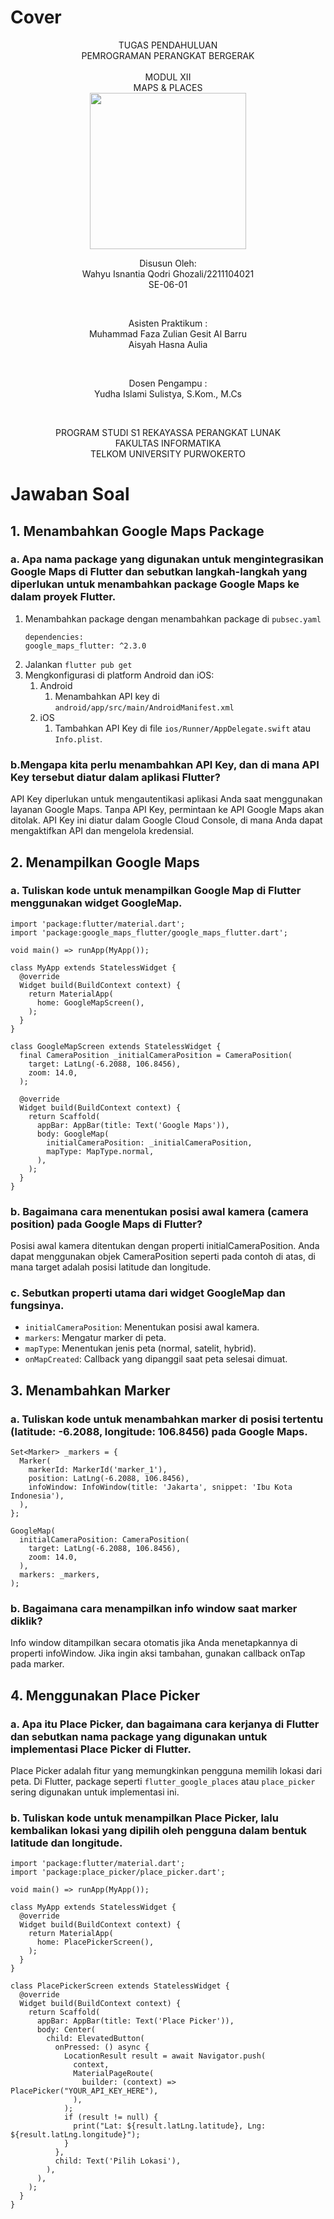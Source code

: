 # Cover #
<div align="center">
TUGAS PENDAHULUAN<br>
PEMROGRAMAN PERANGKAT BERGERAK <br>
<br>
MODUL XII <br>
MAPS & PLACES <br>

<img src="https://lac.telkomuniversity.ac.id/wp-content/uploads/2021/01/cropped-1200px-Telkom_University_Logo.svg-270x270.png" width="250px">

<br>

Disusun Oleh: <br>
Wahyu Isnantia Qodri Ghozali/2211104021 <br>
SE-06-01 <br>

<br>

Asisten Praktikum : <br>
Muhammad Faza Zulian Gesit Al Barru <br>
Aisyah Hasna Aulia <br>

<br>

Dosen Pengampu : <br>
Yudha Islami Sulistya, S.Kom., M.Cs <br>

<br>

PROGRAM STUDI S1 REKAYASSA PERANGKAT LUNAK <br>
FAKULTAS INFORMATIKA <br> 
TELKOM UNIVERSITY PURWOKERTO <br>

</div>

# Jawaban Soal

## 1. Menambahkan Google Maps Package
### a. Apa nama package yang digunakan untuk mengintegrasikan Google Maps di Flutter dan sebutkan langkah-langkah yang diperlukan untuk menambahkan package Google Maps ke dalam proyek Flutter.
1. Menambahkan package dengan menambahkan package di `pubsec.yaml`
   ```
   dependencies:
   google_maps_flutter: ^2.3.0
   ```
2. Jalankan `flutter pub get`
3. Mengkonfigurasi di platform Android dan iOS:
   1. Android
      1. Menambahkan API key di `android/app/src/main/AndroidManifest.xml`
   2. iOS
      1. Tambahkan API Key di file `ios/Runner/AppDelegate.swift` atau `Info.plist`.
### b.Mengapa kita perlu menambahkan API Key, dan di mana API Key tersebut diatur dalam aplikasi Flutter?
API Key diperlukan untuk mengautentikasi aplikasi Anda saat menggunakan layanan Google Maps. Tanpa API Key, permintaan ke API Google Maps akan ditolak. API Key ini diatur dalam Google Cloud Console, di mana Anda dapat mengaktifkan API dan mengelola kredensial.
## 2. Menampilkan Google Maps
### a. Tuliskan kode untuk menampilkan Google Map di Flutter menggunakan widget GoogleMap.
```
import 'package:flutter/material.dart';
import 'package:google_maps_flutter/google_maps_flutter.dart';

void main() => runApp(MyApp());

class MyApp extends StatelessWidget {
  @override
  Widget build(BuildContext context) {
    return MaterialApp(
      home: GoogleMapScreen(),
    );
  }
}

class GoogleMapScreen extends StatelessWidget {
  final CameraPosition _initialCameraPosition = CameraPosition(
    target: LatLng(-6.2088, 106.8456),
    zoom: 14.0,
  );

  @override
  Widget build(BuildContext context) {
    return Scaffold(
      appBar: AppBar(title: Text('Google Maps')),
      body: GoogleMap(
        initialCameraPosition: _initialCameraPosition,
        mapType: MapType.normal,
      ),
    );
  }
}

```
### b. Bagaimana cara menentukan posisi awal kamera (camera position) pada Google Maps di Flutter?
Posisi awal kamera ditentukan dengan properti initialCameraPosition. Anda dapat menggunakan objek CameraPosition seperti pada contoh di atas, di mana target adalah posisi latitude dan longitude.
### c. Sebutkan properti utama dari widget GoogleMap dan fungsinya.
- `initialCameraPosition`: Menentukan posisi awal kamera.
- `markers`: Mengatur marker di peta.
- `mapType`: Menentukan jenis peta (normal, satelit, hybrid).
- `onMapCreated`: Callback yang dipanggil saat peta selesai dimuat.
## 3. Menambahkan Marker
### a. Tuliskan kode untuk menambahkan marker di posisi tertentu (latitude: -6.2088, longitude: 106.8456) pada Google Maps.
```
Set<Marker> _markers = {
  Marker(
    markerId: MarkerId('marker_1'),
    position: LatLng(-6.2088, 106.8456),
    infoWindow: InfoWindow(title: 'Jakarta', snippet: 'Ibu Kota Indonesia'),
  ),
};

GoogleMap(
  initialCameraPosition: CameraPosition(
    target: LatLng(-6.2088, 106.8456),
    zoom: 14.0,
  ),
  markers: _markers,
);

```
### b. Bagaimana cara menampilkan info window saat marker diklik?
Info window ditampilkan secara otomatis jika Anda menetapkannya di properti infoWindow. Jika ingin aksi tambahan, gunakan callback onTap pada marker.
## 4. Menggunakan Place Picker
### a. Apa itu Place Picker, dan bagaimana cara kerjanya di Flutter dan sebutkan nama package yang digunakan untuk implementasi Place Picker di Flutter.
Place Picker adalah fitur yang memungkinkan pengguna memilih lokasi dari peta. Di Flutter, package seperti `flutter_google_places` atau `place_picker` sering digunakan untuk implementasi ini.
### b. Tuliskan kode untuk menampilkan Place Picker, lalu kembalikan lokasi yang dipilih oleh pengguna dalam bentuk latitude dan longitude.
```
import 'package:flutter/material.dart';
import 'package:place_picker/place_picker.dart';

void main() => runApp(MyApp());

class MyApp extends StatelessWidget {
  @override
  Widget build(BuildContext context) {
    return MaterialApp(
      home: PlacePickerScreen(),
    );
  }
}

class PlacePickerScreen extends StatelessWidget {
  @override
  Widget build(BuildContext context) {
    return Scaffold(
      appBar: AppBar(title: Text('Place Picker')),
      body: Center(
        child: ElevatedButton(
          onPressed: () async {
            LocationResult result = await Navigator.push(
              context,
              MaterialPageRoute(
                builder: (context) => PlacePicker("YOUR_API_KEY_HERE"),
              ),
            );
            if (result != null) {
              print("Lat: ${result.latLng.latitude}, Lng: ${result.latLng.longitude}");
            }
          },
          child: Text('Pilih Lokasi'),
        ),
      ),
    );
  }
}

```